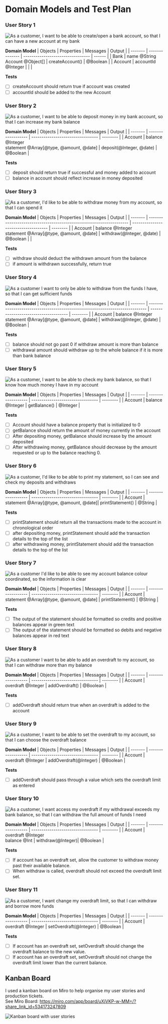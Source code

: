 # Domain Models and Test Plan
### User Story 1
![As a customer, I want to be able to create/open a bank account, so that I can have a new account at my bank](image-1.png)

**Domain Model**
| Objects | Properties     | Messages                          | Output |
| ------- | -------------- | --------------------------------- | ------ |
| Bank | name @String<br>Account @Object[] | createAccount() | @Boolean  |
| Account | accountId @Integer    |    |    |

**Tests**
- [ ] createAccount should return true if account was created
- [ ] accountId should be added to the new Account

### User Story 2
![As a customer, I want to be able to deposit money in my bank account, so that I can increase my bank balance](image-2.png)

**Domain Model**
| Objects | Properties         | Messages                          | Output   |
| ------- | ------------------ | --------------------------------- | -------- |
| Account | balance @Integer<br>statement @Array[@type, @amount, @date] | deposit(@Integer, @date) | @Boolean         |

**Tests**
- [ ] deposit should return true if successful and money added to account
- [ ] balance in account should reflect increase in money deposited

### User Story 3
![As a customer, I'd like to be able to withdraw money from my account, so that I can spend it](image-3.png)

**Domain Model**
| Objects | Properties                                                           | Messages                             | Output   |
| ------- | -------------------------------------------------------------------- | ------------------------------------ | -------- |
| Account | balance @Integer<br>statement @Array[@type, @amount, @date]          | withdraw(@Integer, @date) | @Boolean |          |

**Tests**
- [ ] withdraw should deduct the withdrawn amount from the balance
- [ ] if amount is withdrawn successfully, return true

### User Story 4
![As a customer I want to only be able to withdraw from the funds I have, so that I can get sufficient funds](image-4.png)

**Domain Model**
| Objects | Properties                                                                    | Messages                              | Output   |
| ------- | ----------------------------------------------------------------------------- | ------------------------------------- | -------- |
| Account | balance @Integer<br>statement @Array[@type, @amount, @date] | withdraw(@Integer, @date) | @Boolean |

**Tests**
- [ ] balance should not go past 0 if withdraw amount is more than balance
- [ ] withdrawal amount should withdraw up to the whole balance if it is more than bank balance

### User Story 5
![As a customer, I want to be able to check my bank balance, so that I know how much money I have in my account](image-5.png)

**Domain Model**
| Objects | Properties         | Messages                          | Output   |
| ------- | ------------------ | --------------------------------- | -------- |
| Account | balance @Integer   | getBalance()                      | @Integer |

**Tests**
- [ ] Account should have a balance property that is initialized to 0
- [ ] getBalance should return the amount of money currently in the account
- [ ] After depositing money, getBalance should increase by the amount deposited
- [ ] After withdrawing money, getBalance should decrease by the amount requested or up to the balance reaching 0.

### User Story 6
![As a customer, I'd like to be able to print my statement, so I can see and check my deposits and withdraws](image-6.png)

**Domain Model**
| Objects | Properties         | Messages                          | Output   |
| ------- | ------------------ | --------------------------------- | -------- |
| Account | statement @Array[@type, @amount, @date]| printStatement()      | @String         |

**Tests**
- [ ] printStatement should return all the transactions made to the account in chronological order
- [ ] after depositing money, printStatement should add the transaction details to the top of the list
- [ ] after withdrawing money, printStatement should add the transaction details to the top of the list

### User Story 7
![As a customer I'd like to be able to see my account balance colour coordinated, so the information is clear](image-7.png)

**Domain Model**
| Objects | Properties         | Messages                          | Output   |
| ------- | ------------------ | --------------------------------- | -------- |
| Account | statement @Array[@type, @amount, @date] | printStatement()                                  | @String         |

**Tests**
- [ ] The output of the statement should be formatted so credits and positive balances appear in green text
- [ ] The output of the statement should be formatted so debits and negative balances appear in red text

### User Story 8
![As a customer I want to be able to add an overdraft to my account, so that I can withdraw more than my balance](image-8.png)

**Domain Model**
| Objects | Properties         | Messages                          | Output   |
| ------- | ------------------ | --------------------------------- | -------- |
| Account | overdraft @Integer | addOverdraft()                    | @Boolean |

**Tests**
- [ ] addOverdraft should return true when an overdraft is added to the account

### User Story 9
![As a customer, I want to be able to set the overdraft to my account, so that I can choose the overdraft balance](image-9.png)

**Domain Model**
| Objects | Properties         | Messages                          | Output   |
| ------- | ------------------ | --------------------------------- | -------- |
| Account | overdraft @Integer | addOverdraft(@Integer)            | @Boolean |

**Tests**
- [ ] addOverdraft should pass through a value which sets the overdraft limit as entered

### User Story 10
![As a customer, I want access my overdraft if my withdrawal exceeds my bank balance, so that I can withdraw the full amount of funds I need](image-10.png)

**Domain Model**
| Objects | Properties         | Messages                          | Output   |
| ------- | ------------------ | --------------------------------- | -------- |
| Account | overdraft @Integer<br>balance @Int | withdraw(@Integer)| @Boolean |

**Tests**
- [ ] If account has an overdraft set, allow the customer to withdraw money past their available balance.
- [ ] When withdraw is called, overdraft should not exceed the overdraft limit set.

### User Story 11
![As a customer, I want change my overdraft limit, so that I can withdraw and borrow more funds](image-11.png)

**Domain Model**
| Objects | Properties         | Messages                          | Output   |
| ------- | ------------------ | --------------------------------- | -------- |
| Account | overdraft @Integer | setOverdraft(@Integer)            | @Boolean |

**Tests**
- [ ] If account has an overdraft set, setOverdraft should change the overdraft balance to the new value.
- [ ] If account has an overdraft set, setOverdraft should not change the overdraft limit lower than the current balance.

## Kanban Board
I used a kanban board on Miro to help organise my user stories and production tickets.\
See Miro Board: <https://miro.com/app/board/uXjVKP-w-MM=/?share_link_id=534173247809>

![Kanban board with user stories](image.png)